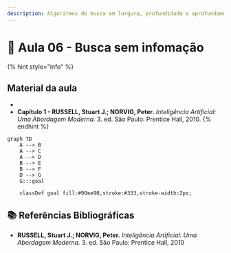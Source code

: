 ```yaml
---
description: Algoritmos de busca em largura, profundidade e aprofundamento iterativo
---
```


# 🤖 Aula 06 - Busca sem infomação

{% hint style="info" %}
## **Material da aula**

*
* **Capítulo 1 - RUSSELL, Stuart J.; NORVIG, Peter.** _Inteligência Artificial: Uma Abordagem Moderna._ 3. ed. São Paulo: Prentice Hall, 2010.&#x20;
{% endhint %}

```mermaid
graph TD
    A --> B
    A --> C
    A --> D
    B --> E
    B --> F
    D --> G
    G:::goal

    classDef goal fill:#90ee90,stroke:#333,stroke-width:2px;

```



##

## :books: **Referências Bibliográficas**

* **RUSSELL, Stuart J.; NORVIG, Peter.** _Inteligência Artificial: Uma Abordagem Moderna._ 3. ed. São Paulo: Prentice Hall, 2010









